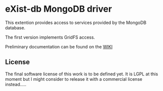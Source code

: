 eXist-db MongoDB driver
========================================

This extention provides access to services provided by the MongoDB database.

The first version implements GridFS access.

Preliminary documentation can be found on the [WIKI](https://github.com/dizzzz/eXistdb-MongoDB-extension/wiki)


## License

The final software license of this work is to be defined yet. It is LGPL at this moment but I might consider to release it with a commercial license instead.....
